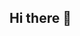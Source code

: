 ## Hi there 👋

<!--
**lcalfayan/lcalfayan** is a ✨ _special_ ✨ repository because its `README.md` (this file) appears on your GitHub profile.

Here are some ideas to get you started:

- 🔭 I’m currently working on statistical assessment in a scientific laboratory
- 🌱 I’m currently learning Python and SQL
- 👯 I’m looking to collaborate on developmnet of an R package in another part of the world (I'm form Argentina)

- 📫 How to reach me: lcalfayan@unsam.edu.ar

- ⚡ Fun fact: ...
-->
